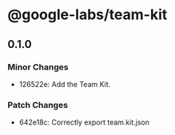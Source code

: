 # @google-labs/team-kit

## 0.1.0

### Minor Changes

- 126522e: Add the Team Kit.

### Patch Changes

- 642e18c: Correctly export team.kit.json
